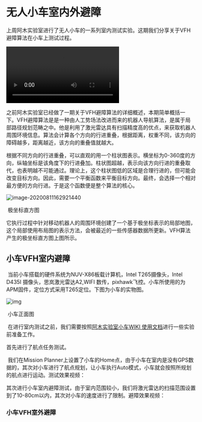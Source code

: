 # 无人小车室内外避障

​       上周阿木实验室进行了无人小车的一系列室内测试实验。这期我们分享关于VFH避障算法在小车上测试过程。 

<video src="C:\Users\A\Desktop\ec7f109c5c7c5281009ef5d5b33b5ef6.mp4"></video>

​          之前阿木实验室已经做了一期关于VFH避障算法的详细概述，本期简单概括一下。VFH避障算法是是一种由人工势场法改进而来的机器人导航算法，是属于局部路径规划范畴之中。他是利用了激光雷达具有扫描精度高的优点，来获取机器人周围环境信息。算法会计算各个方向的行进重叠，根据距离，权重不同，该方向的障碍越多，距离越近，该方向的重叠值就越大。

​          根据不同方向的行进重叠，可以直观的用一个柱状图表示。横坐标为0-360度的方向，纵轴坐标是该角度下的行进叠加。柱状图超越，表示向该方向行进的重叠取代，也表明越不可能通过。理论上，这个柱状图低的区域是合理行进的，但可能会改变目标方向。因此，需要一个平衡函数来平衡目标方向。最终，会选择一个相对最方便的方向行进。于是这个函数便是整个算法的核心。

![image-20200811162921440](C:\Users\A\AppData\Roaming\Typora\typora-user-images\image-20200811162921440.png)

​                                                                             极坐标直方图 

它执行过程中针对移动机器人的周围环境创建了一个基于极坐标表示的局部地图，这个局部使用布局图的表示方法，会被最近的一些传感器数据所更新。VFH算法产生的极坐标直方图上图所示。

## 小车VFH室内避障

​       当前小车搭载的硬件系统为NUV-X86板载计算机，Intel T265摄像头，Intel D435I 摄像头，思岚激光雷达A2,WIFI 数传，pixhawk飞控。小车所使用的为APM固件，定位方式采用T265定位。下图为小车的实物图。

![img](file:///C:/Users/A/AppData/Local/Temp/msohtmlclip1/01/clip_image002.jpg)

​                                                                               小车正面图

​       在进行室内测试之前，我们需要按照[阿木实验室小车WIKI 使用文档](https://www.amovlab.com/document)进行一些实验前准备工作。

首先进行了航点任务测试。

​       我们在Mission Planner上设置了小车的Home点，由于小车在室内是没有GPS数据的，其次对小车进行了航点规划，让小车执行Auto模式，小车就会按照所规划的航点进行运动。测试效果视频：





​      其次进行小车室内避障测试，由于室内范围较小，我们将激光雷达的扫描范围设置到了10-80cm以内，其次对小车的速度进行了限制。避障效果视频：



### 小车VFH室外避障

​    



​    













